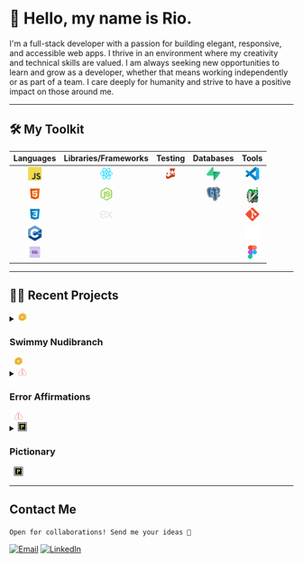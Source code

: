 # 👋 Hello, my name is Rio.

I'm a full-stack developer with a passion for building elegant, responsive, and accessible web apps. I thrive in an environment where my creativity and technical skills are valued. I am always seeking new opportunities to learn and grow as a developer, whether that means working independently or as part of a team. I care deeply for humanity and strive to have a positive impact on those around me. <br>


---



## 🛠️ My Toolkit


|                                        Languages                                         |                                                  Libraries/Frameworks                                                  |                                          Testing                                          |                                                 Databases                                                  |                                           Tools                                           |
| :--------------------------------------------------------------------------------------: | :--------------------------------------------------------------------------------------------------------------------: | :---------------------------------------------------------------------------------------: | :--------------------------------------------------------------------------------------------------------: | :---------------------------------------------------------------------------------------: |
| <img src="assets/Logos/JS_Logos/64px-JavaScript-logo.png" alt="JavaScript" width="24"/>  | <img src="assets/Logos/React_Logos/1174949_js_react js_logo_react_react native_icon.png" alt="JavaScript" width="24"/> | <img src="assets/Logos/jest_Logos/jest-logo-svg-vector.svg" alt="JavaScript" width="18"/> |        <img src="assets/Logos/Supabase_logos/supabase-logo-icon.png" alt="JavaScript" width="24"/>         | <img src="assets/Logos/visual-studio-code_Logos/vscode.png" alt="JavaScript" width="24"/> |
|  <img src="assets/Logos/HTML_Logos/icons8-html-5-48.png" alt="JavaScript" width="24"/>   |                   <img src="assets/Logos/NodeJS_Logos/node-js (2).png" alt="JavaScript" width="24"/>                   |                                                                                           | <img src="assets/Logos/PostgreSQL_Logos/PostgreSQL_logo.3colors.120x120.png" alt="JavaScript" width="24"/> |      <img src="assets/Logos/Vim_Logos/vim_on_fire.gif" alt="JavaScript" width="20"/>      |
|    <img src="assets/Logos/CSS_Logos/icons8-css3-48.png" alt="JavaScript" width="24"/>    |            <img src="assets/Logos/Express.js_logos/output-onlinepngtools.png" alt="JavaScript" width="24"/>            |                                                                                           |                                                                                                            |    <img src="assets/Logos/Git_Logos/Git-Icon-1788C.png" alt="JavaScript" width="24"/>     |
| <img src="assets/Logos/C++_Logos/ISO_C++_Logo.svg (2).png" alt="JavaScript" width="24"/> |                                                                                                                        |                                                                                           |                                                                                                            | <img src="assets/Logos/GitHub_Logos/github-mark-white.png" alt="JavaScript" width="24"/>  |
|    <img src="assets/Logos/SQL_Icons/icons8-sql-96.png" alt="JavaScript" width="24"/>     |                                                                                                                        |                                                                                           |                                                                                                            |     <img src="assets/Logos/Figma-Logos/Figma-Icon.svg" alt="JavaScript" width="16"/>      |


 
---

<h2> 👨‍💻 Recent Projects</h2>

<details>
 
 <summary> <img src="assets/Swimmy_Nudibranch_Images/starfish-coin.png" alt="JavaScript" width="16"/>&nbsp;  <h3> Swimmy Nudibranch </h3>&nbsp;  <img src="assets/Swimmy_Nudibranch_Images/starfish-coin.png" alt="JavaScript" width="16"/></summary>


<img src="assets/Swimmy_Nudibranch_Images/Swimmy_Nudibranch.gif" alt="JavaScript" width="420"/>

An aquatic spin on the (in)famous iPhone game: "Flappy Bird". I built this with a small team for a 3-day hackathon, the theme being "Under the Sea". It features all original pixel art and music.

[Play](https://swimmy-nudibranch.netlify.app/) • [GitHub](https://github.com/Nervous-Nudibranchs/Swimmyy-Nudibranch)

 </details>
 
 <details>
 
 <summary> <img src="assets/Error_Affirmations_Images/pink-02 2 (1).png" alt="JavaScript" width="16"/>&nbsp;  <h3>Error Affirmations</h3>&nbsp;  <img src="assets/Error_Affirmations_Images/pink-02 2 (1).png" alt="JavaScript" width="16"/></summary>

<img src="assets/Error_Affirmations_Images/notificationbar.png" alt="JavaScript" width="420"/><br/>
<img src="assets/Error_Affirmations_Images/Jest_Example_Default.png" alt="JavaScript" width="420"/>

A full-stack app that provides a RESTful API for delivering code-related affirmations to developers. The application includes 3 UI's: a VSCode Extension, a Jest Reporter and a website.

[VS Code Extension](https://marketplace.visualstudio.com/items?itemName=VSCodeEmpaths.erroraffirmations) • [Jest Reporter](https://www.npmjs.com/package/error-affirmations) • [Website](https://error-affirmations.netlify.app/) • [GitHub](https://github.com/orgs/VSCode-Empaths/repositories)

  </details>

<details>
 
 <summary> <img src="assets/Pictionary_Images/favicon.png" alt="JavaScript" width="16"/>&nbsp;  <h3> Pictionary </h3>&nbsp;  <img src="assets/Pictionary_Images/favicon.png" alt="JavaScript" width="16"/></summary>

<img src="assets/Pictionary_Images/pictionary_demo.gif" alt="JavaScript" width="420"/>

A multiplayer, real-time drawing game inspired by the popular board game, Pictionary. Players can sign-up, create or join a game room, and earn points as a drawer or guesser in 1-minute rounds.

[Play](https://moody-pictionary.netlify.app/) • [GitHub](https://github.com/themoodymarsupials/pictionary)

</details>
 
 ---

## Contact Me

`Open for collaborations! Send me your ideas 📩`

[![Email](https://img.shields.io/static/v1?message=Email&logo=gmail&color=DB4437&logoColor=EAEAEA&label=%20&style=for-the-badge)](mailto:rioredwards@gmail.com)
[![LinkedIn](https://img.shields.io/static/v1?message=LinkedIn&logo=linkedin&color=0277B5&logoColor=EAEAEA&label=%20&style=for-the-badge)](https://www.linkedin.com/in/rio-edwards/)
